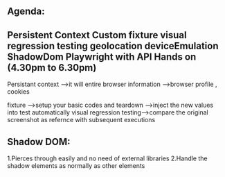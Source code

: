 **Agenda:**
------------
Persistent Context
Custom fixture
visual regression testing
geolocation
deviceEmulation
ShadowDom
Playwright with API Hands on (4.30pm to 6.30pm)
------------------------------------------------

Persistant context -->it will entire browser information -->browser profile , cookies

fixture -->setup your basic codes and teardown
  -->inject the new values into test automatically
visual regression testing-->compare the original screenshot as refernce with subsequent executions

Shadow DOM:
----------
 1.Pierces through easily and no need of external libraries
 2.Handle the shadow elements as normally as other elements
